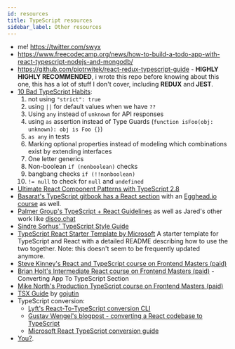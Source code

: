 ```yaml
---
id: resources
title: TypeScript resources
sidebar_label: Other resources
---
```


- me! <https://twitter.com/swyx>
- https://www.freecodecamp.org/news/how-to-build-a-todo-app-with-react-typescript-nodejs-and-mongodb/
- <https://github.com/piotrwitek/react-redux-typescript-guide> - **HIGHLY HIGHLY RECOMMENDED**, i wrote this repo before knowing about this one, this has a lot of stuff I don't cover, including **REDUX** and **JEST**.
- [10 Bad TypeScript Habits](https://startup-cto.net/10-bad-typescript-habits-to-break-this-year/):
  1. not using `"strict": true`
  2. using `||` for default values when we have `??`
  3. Using `any` instead of `unknown` for API responses
  4. using `as` assertion instead of Type Guards (`function isFoo(obj: unknown): obj is Foo {}`)
  5. `as any` in tests
  6. Marking optional properties instead of modeling which combinations exist by extending interfaces
  7. One letter generics
  8. Non-boolean `if (nonboolean)` checks
  9. bangbang checks `if (!!nonboolean)`
  10. `!= null` to check for `null` and `undefined`
- [Ultimate React Component Patterns with TypeScript 2.8](https://levelup.gitconnected.com/ultimate-react-component-patterns-with-typescript-2-8-82990c516935)
- [Basarat's TypeScript gitbook has a React section](https://basarat.gitbook.io/typescript/tsx/react) with an [Egghead.io course](https://egghead.io/courses/use-typescript-to-develop-react-applications) as well.
- [Palmer Group's TypeScript + React Guidelines](https://github.com/palmerhq/typescript) as well as Jared's other work like [disco.chat](https://github.com/jaredpalmer/disco.chat)
- [Sindre Sorhus' TypeScript Style Guide](https://github.com/sindresorhus/typescript-definition-style-guide)
- [TypeScript React Starter Template by Microsoft](https://github.com/Microsoft/TypeScript-React-Starter) A starter template for TypeScript and React with a detailed README describing how to use the two together. Note: this doesn't seem to be frequently updated anymore.
- [Steve Kinney's React and TypeScript course on Frontend Masters (paid)](https://frontendmasters.com/courses/react-typescript/)
- [Brian Holt's Intermediate React course on Frontend Masters (paid)](https://frontendmasters.com/courses/intermediate-react/converting-the-app-to-typescript/) - Converting App To TypeScript Section
- [Mike North's Production TypeScript course on Frontend Masters (paid)](https://frontendmasters.com/courses/production-typescript/)
- [TSX Guide](https://jenil.github.io/chota/) by [gojutin](https://github.com/gojutin/www.tsx.guide)
- TypeScript conversion:
  - [Lyft's React-To-TypeScript conversion CLI](https://github.com/lyft/react-javascript-to-typescript-transform)
  - [Gustav Wengel's blogpost - converting a React codebase to TypeScript](http://www.gustavwengel.dk/converting-typescript-to-javascript-part-1)
  - [Microsoft React TypeScript conversion guide](https://github.com/Microsoft/TypeScript-React-Conversion-Guide#typescript-react-conversion-guide)
- [You?](https://github.com/typescript-cheatsheets/react/issues/new).
